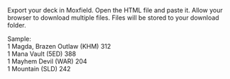 Export your deck in Moxfield.
Open the HTML file and paste it. 
Allow your browser to download multiple files.
Files will be stored to your download folder.

Sample:   
1 Magda, Brazen Outlaw (KHM) 312  
1 Mana Vault (5ED) 388  
1 Mayhem Devil (WAR) 204  
1 Mountain (SLD) 242 
